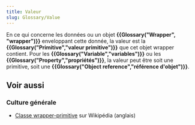 ```yaml
---
title: Valeur
slug: Glossary/Value
---
```


En ce qui concerne les données ou un objet **{{Glossary("Wrapper", "wrapper")}}** enveloppant cette donnée, la valeur est la **{{Glossary("Primitive","valeur primitive")}}** que cet objet wrapper contient. Pour les **{{Glossary("Variable","variables")}}** ou les **{{Glossary("</strong><strong>Property</strong><strong>","propriétés")}}**, la valeur peut être soit une primitive, soit une **{{Glossary("Object reference","référence d'objet")}}**.

## Voir aussi

### Culture générale

- [Classe wrapper-primitive](https://en.wikipedia.org/wiki/Primitive_wrapper_class) sur Wikipédia (anglais)
